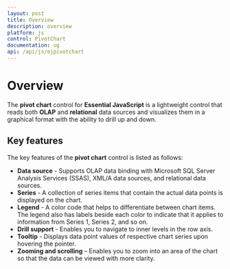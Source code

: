 ```yaml
---
layout: post
title: Overview
description: overview
platform: js
control: PivotChart
documentation: ug
api: /api/js/ejpivotchart
---
```


# Overview

The **pivot chart** control for **Essential JavaScript** is a lightweight control that reads both **OLAP** and **relational** data sources and visualizes them in a graphical format with the ability to drill up and down.

## Key features

The key features of the **pivot chart** control is listed as follows:

* **Data source** - Supports OLAP data binding with Microsoft SQL Server Analysis Services (SSAS), XML/A data sources, and relational data sources.
* **Series** - A collection of series items that contain the actual data points is displayed on the chart.
* **Legend** - A color code that helps to differentiate between chart items. The legend also has labels beside each color to indicate that it applies to information from Series 1, Series 2, and so on.
* **Drill support** - Enables you to navigate to inner levels in the row axis. 
* **Tooltip** - Displays data point values of respective chart series upon hovering the pointer.
* **Zooming and scrolling** – Enables you to zoom into an area of the chart so that the data can be viewed with more clarity.



